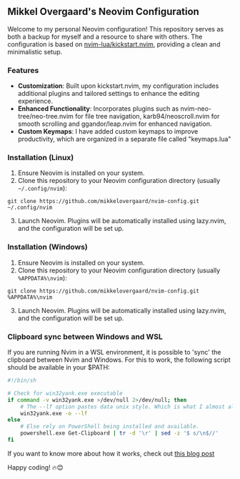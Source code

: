 ## Mikkel Overgaard's Neovim Configuration

Welcome to my personal Neovim configuration! This repository serves as both a backup for myself and a resource to share with others. The configuration is based on [nvim-lua/kickstart.nvim](https://github.com/nvim-lua/kickstart.nvim), providing a clean and minimalistic setup.

### Features

- **Customization**: Built upon kickstart.nvim, my configuration includes additional plugins and tailored settings to enhance the editing experience.
- **Enhanced Functionality**: Incorporates plugins such as nvim-neo-tree/neo-tree.nvim for file tree navigation, karb94/neoscroll.nvim for smooth scrolling and ggandor/leap.nvim for enhanced navigation.
- **Custom Keymaps**: I have added custom keymaps to improve productivity, which are organized in a separate file called "keymaps.lua"

### Installation (Linux)

1. Ensure Neovim is installed on your system.
2. Clone this repository to your Neovim configuration directory (usually `~/.config/nvim`):
```
git clone https://github.com/mikkelovergaard/nvim-config.git ~/.config/nvim
```
3. Launch Neovim. Plugins will be automatically installed using lazy.nvim, and the configuration will be set up.

### Installation (Windows)

1. Ensure Neovim is installed on your system.
2. Clone this repository to your Neovim configuration directory (usually `%APPDATA%\nvim`):
```
git clone https://github.com/mikkelovergaard/nvim-config.git %APPDATA%\nvim
```
3. Launch Neovim. Plugins will be automatically installed using lazy.nvim, and the configuration will be set up.

### Clipboard sync between Windows and WSL
If you are running Nvim in a WSL environment, it is possible to 'sync' the clipboard between Nvim and Windows.
For this to work, the following script should be available in your $PATH:
```Bash
#!/bin/sh

# Check for win32yank.exe executable
if command -v win32yank.exe >/dev/null 2>/dev/null; then
    # The --lf option pastes data unix style. Which is what I almost always want.
    win32yank.exe -o --lf
else
    # Else rely on PowerShell being installed and available.
    powershell.exe Get-Clipboard | tr -d '\r' | sed -z '$ s/\n$//'
fi
```
If you want to know more about how it works, check out [this blog post](https://mitchellt.com/2022/05/15/WSL-Neovim-Lua-and-the-Windows-Clipboard.html)

Happy coding! 🔥😊
